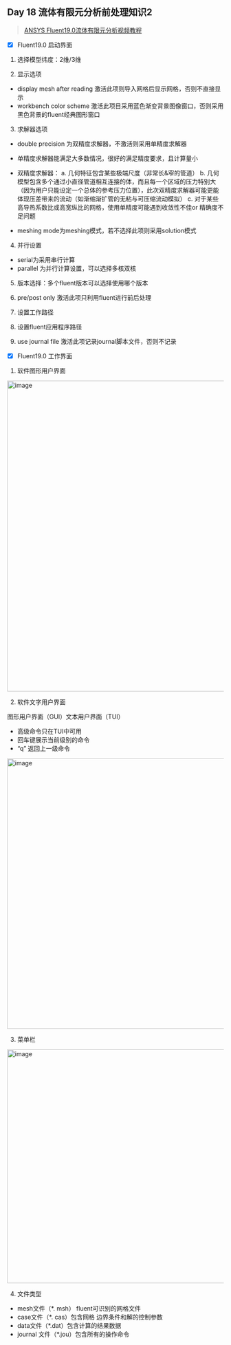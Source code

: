 ## Day 18 流体有限元分析前处理知识2

> [ANSYS Fluent19.0流体有限元分析视频教程]( https://www.bilibili.com/video/BV1Dt4y1x7Ms)

- [x] Fluent19.0 启动界面

1. 选择模型纬度：2维/3维

2. 显示选项
* display mesh after reading 激活此项则导入网格后显示网格，否则不直接显示
* workbench color scheme 激活此项目采用蓝色渐变背景图像窗口，否则采用黑色背景的fluent经典图形窗口

3. 求解器选项
* double precision 为双精度求解器，不激活则采用单精度求解器

- 单精度求解器能满足大多数情况，很好的满足精度要求，且计算量小

- 双精度求解器：
 a. 几何特征包含某些极端尺度（非常长&窄的管道）
 b. 几何模型包含多个通过小直径管道相互连接的体，而且每一个区域的压力特别大（因为用户只能设定一个总体的参考压力位置），此次双精度求解器可能更能体现压差带来的流动（如渐缩渐扩管的无粘与可压缩流动模拟）
 c. 对于某些高导热系数比或高宽纵比的网格，使用单精度可能遇到收敛性不佳or 精确度不足问题
 
*  meshing mode为meshing模式，若不选择此项则采用solution模式

4. 并行设置
* serial为采用串行计算
* parallel 为并行计算设置，可以选择多核双核

5. 版本选择：多个fluent版本可以选择使用哪个版本

6. pre/post only 激活此项只利用fluent进行前后处理

7. 设置工作路径

8. 设置fluent应用程序路径

9. use journal file 激活此项记录journal脚本文件，否则不记录

- [x] Fluent19.0 工作界面
1. 软件图形用户界面
<img width="723" alt="image" src="https://user-images.githubusercontent.com/43568675/185835629-d3eab239-7300-4678-809b-1f130ab12ec9.png">

2. 软件文字用户界面

图形用户界面（GUI）文本用户界面（TUI）
* 高级命令只在TUI中可用
* 回车键展示当前级别的命令
* “q” 返回上一级命令
<img width="629" alt="image" src="https://user-images.githubusercontent.com/43568675/185837742-d827d0ca-a9bf-4bb2-aca7-3227c59ee3db.png">

3. 菜单栏
<img width="544" alt="image" src="https://user-images.githubusercontent.com/43568675/185838476-8a3014a9-ca4d-43fa-8f9e-d87307dab530.png">

4. 文件类型
* mesh文件（*. msh） fluent可识别的网格文件
* case文件（*. cas）包含网格 边界条件和解的控制参数
* data文件（*.dat）包含计算的结果数据
* journal 文件（*.jou）包含所有的操作命令

